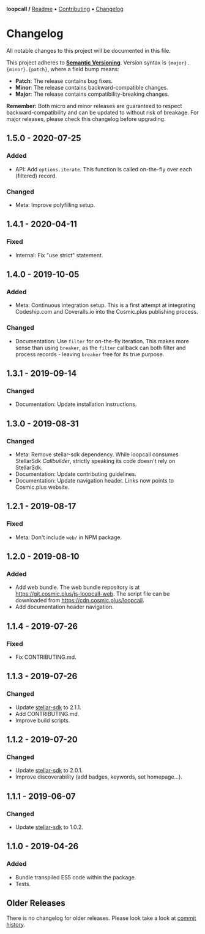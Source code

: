**loopcall /**
[Readme](https://cosmic.plus/#view:js-loopcall)
• [Contributing](https://cosmic.plus/#view:js-loopcall/CONTRIBUTING)
• [Changelog](https://cosmic.plus/#view:js-loopcall/CHANGELOG)

# Changelog

All notable changes to this project will be documented in this file.

This project adheres to **[Semantic
Versioning](https://semver.org/spec/v2.0.0.html)**. Version syntax is
`{major}.{minor}.{patch}`, where a field bump means:

- **Patch**: The release contains bug fixes.
- **Minor**: The release contains backward-compatible changes.
- **Major**: The release contains compatibility-breaking changes.

**Remember:** Both micro and minor releases are guaranteed to respect
backward-compatibility and can be updated to without risk of breakage. For major
releases, please check this changelog before upgrading.

## 1.5.0 - 2020-07-25

### Added

- API: Add `options.iterate`. This function is called on-the-fly over each
  (filtered) record.

### Changed

- Meta: Improve polyfilling setup.

## 1.4.1 - 2020-04-11

### Fixed

- Internal: Fix "use strict" statement.

## 1.4.0 - 2019-10-05

### Added

- Meta: Continuous integration setup. This is a first attempt at integrating
  Codeship.com and Coveralls.io into the Cosmic.plus publishing process.

### Changed

- Documentation: Use `filter` for on-the-fly iteration. This makes more sense
  than using `breaker`, as the `filter` callback can both filter and process
  records - leaving `breaker` free for its true purpose.

## 1.3.1 - 2019-09-14

### Changed

- Documentation: Update installation instructions.

## 1.3.0 - 2019-08-31

### Changed

- Meta: Remove stellar-sdk dependency. While loopcall consumes StellarSdk
  _Callbuilder_, strictly speaking its code doesn't rely on StellarSdk.
- Documentation: Update contributing guidelines.
- Documentation: Update navigation header. Links now points to Cosmic.plus
  website.

## 1.2.1 - 2019-08-17

### Fixed

- Meta: Don't include `web/` in NPM package.

## 1.2.0 - 2019-08-10

### Added

- Add web bundle. The web bundle repository is at
  <https://git.cosmic.plus/js-loopcall-web>. The script file can be downloaded
  from <https://cdn.cosmic.plus/loopcall>.
- Add documentation header navigation.

## 1.1.4 - 2019-07-26

### Fixed

- Fix CONTRIBUTING.md.

## 1.1.3 - 2019-07-26

### Changed

- Update [stellar-sdk] to 2.1.1.
- Add CONTRIBUTING.md.
- Improve build scripts.

## 1.1.2 - 2019-07-20

### Changed

- Update [stellar-sdk] to 2.0.1.
- Improve discoverability (add badges, keywords, set homepage...).

## 1.1.1 - 2019-06-07

### Changed

- Update [stellar-sdk] to 1.0.2.

## 1.1.0 - 2019-04-26

### Added

- Bundle transpiled ES5 code within the package.
- Tests.

## Older Releases

There is no changelog for older releases. Please look take a look at [commit
history](https://github.com/cosmic-plus/js-loopcall/commits/master).

[stellar-sdk]: https://github.com/stellar/js-stellar-sdk
